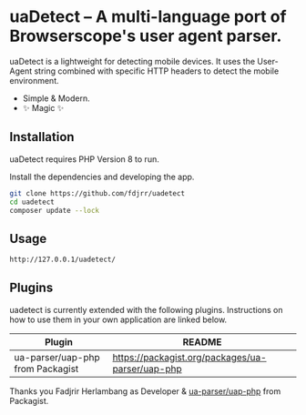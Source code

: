 # uaDetect &ndash; A multi-language port of Browserscope's user agent parser.

uaDetect is a lightweight for detecting mobile devices. It uses the User-Agent string combined with specific HTTP headers to detect the mobile environment.

- Simple & Modern.
- ✨ Magic ✨

## Installation

uaDetect requires PHP Version 8 to run.

Install the dependencies and developing the app.

```sh
git clone https://github.com/fdjrr/uadetect
cd uadetect
composer update --lock
```

## Usage
```sh
http://127.0.0.1/uadetect/
```

## Plugins

uadetect is currently extended with the following plugins.
Instructions on how to use them in your own application are linked below.

| Plugin | README |
| ------ | ------ |
| ua-parser/uap-php from Packagist | https://packagist.org/packages/ua-parser/uap-php |

Thanks you Fadjrir Herlambang as Developer & [ua-parser/uap-php](https://packagist.org/packages/ua-parser/uap-php) from Packagist.
